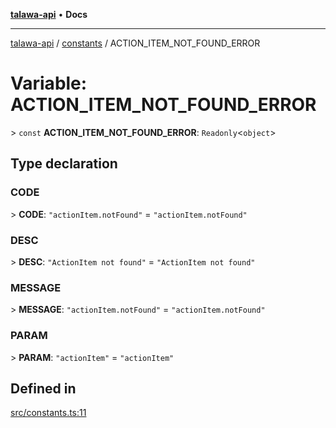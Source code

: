 [**talawa-api**](../../README.md) • **Docs**

***

[talawa-api](../../modules.md) / [constants](../README.md) / ACTION\_ITEM\_NOT\_FOUND\_ERROR

# Variable: ACTION\_ITEM\_NOT\_FOUND\_ERROR

\> `const` **ACTION\_ITEM\_NOT\_FOUND\_ERROR**: `Readonly`\<`object`\>

## Type declaration

### CODE

\> **CODE**: `"actionItem.notFound"` = `"actionItem.notFound"`

### DESC

\> **DESC**: `"ActionItem not found"` = `"ActionItem not found"`

### MESSAGE

\> **MESSAGE**: `"actionItem.notFound"` = `"actionItem.notFound"`

### PARAM

\> **PARAM**: `"actionItem"` = `"actionItem"`

## Defined in

[src/constants.ts:11](https://github.com/PalisadoesFoundation/talawa-api/blob/bba5d82264abb62b9e358a3d3fe1af18a8a8f6e4/src/constants.ts#L11)
